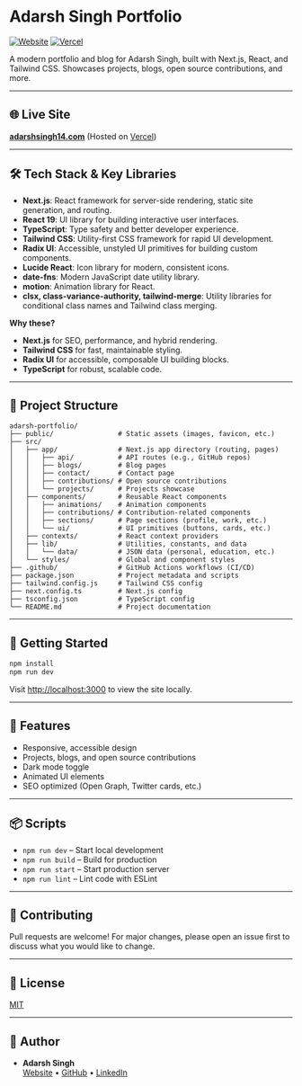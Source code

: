 # Adarsh Singh Portfolio

[![Website](https://img.shields.io/badge/adarshsingh14.com-Live-blue)](https://adarshsingh14.com)
[![Vercel](https://vercelbadge.vercel.app/api/adarshsingh1407/adarsh-portfolio)](https://adarshsingh14.com)

A modern portfolio and blog for Adarsh Singh, built with Next.js, React, and Tailwind CSS. Showcases projects, blogs, open source contributions, and more.

---

## 🌐 Live Site

**[adarshsingh14.com](https://adarshsingh14.com)** (Hosted on [Vercel](https://vercel.com/))

---

## 🛠️ Tech Stack & Key Libraries

- **Next.js**: React framework for server-side rendering, static site generation, and routing.
- **React 19**: UI library for building interactive user interfaces.
- **TypeScript**: Type safety and better developer experience.
- **Tailwind CSS**: Utility-first CSS framework for rapid UI development.
- **Radix UI**: Accessible, unstyled UI primitives for building custom components.
- **Lucide React**: Icon library for modern, consistent icons.
- **date-fns**: Modern JavaScript date utility library.
- **motion**: Animation library for React.
- **clsx, class-variance-authority, tailwind-merge**: Utility libraries for conditional class names and Tailwind class merging.

**Why these?**

- **Next.js** for SEO, performance, and hybrid rendering.
- **Tailwind CSS** for fast, maintainable styling.
- **Radix UI** for accessible, composable UI building blocks.
- **TypeScript** for robust, scalable code.

---

## 📁 Project Structure

```
adarsh-portfolio/
├── public/                # Static assets (images, favicon, etc.)
├── src/
│   ├── app/               # Next.js app directory (routing, pages)
│   │   ├── api/           # API routes (e.g., GitHub repos)
│   │   ├── blogs/         # Blog pages
│   │   ├── contact/       # Contact page
│   │   ├── contributions/ # Open source contributions
│   │   └── projects/      # Projects showcase
│   ├── components/        # Reusable React components
│   │   ├── animations/    # Animation components
│   │   ├── contributions/ # Contribution-related components
│   │   ├── sections/      # Page sections (profile, work, etc.)
│   │   └── ui/            # UI primitives (buttons, cards, etc.)
│   ├── contexts/          # React context providers
│   ├── lib/               # Utilities, constants, and data
│   │   └── data/          # JSON data (personal, education, etc.)
│   └── styles/            # Global and component styles
├── .github/               # GitHub Actions workflows (CI/CD)
├── package.json           # Project metadata and scripts
├── tailwind.config.js     # Tailwind CSS config
├── next.config.ts         # Next.js config
├── tsconfig.json          # TypeScript config
└── README.md              # Project documentation
```

---

## 🚀 Getting Started

```bash
npm install
npm run dev
```

Visit [http://localhost:3000](http://localhost:3000) to view the site locally.

---

## 📝 Features

- Responsive, accessible design
- Projects, blogs, and open source contributions
- Dark mode toggle
- Animated UI elements
- SEO optimized (Open Graph, Twitter cards, etc.)

---

## 📦 Scripts

- `npm run dev` – Start local development
- `npm run build` – Build for production
- `npm run start` – Start production server
- `npm run lint` – Lint code with ESLint

---

## 🤝 Contributing

Pull requests are welcome! For major changes, please open an issue first to discuss what you would like to change.

---

## 📄 License

[MIT](LICENSE)

---

## 👤 Author

- **Adarsh Singh**  
  [Website](https://adarshsingh14.com) • [GitHub](https://github.com/adarshsingh1407) • [LinkedIn](https://www.linkedin.com/in/adarshsingh1407)
